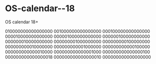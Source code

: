 # OS-calendar--18
OS calendar 18+

010000000000000000
001000000000000000
000100000000000000
000010000000000000
000001000000000000
000000100000000000
000000010000000000
000000001000000000
000000000100000000
000000000010000000
000000000001000000
000000000000100000
000000000000010000
000000000000001000
000000000000000100
000000000000000018
000000000000000010
000000000000000000
